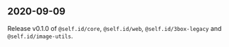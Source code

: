 ## 2020-09-09

Release v0.1.0 of `@self.id/core`, `@self.id/web`, `@self.id/3box-legacy` and `@self.id/image-utils`.
